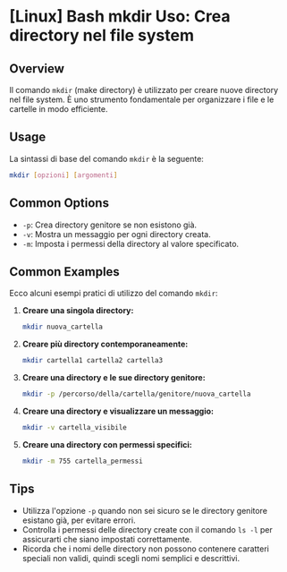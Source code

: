 # [Linux] Bash mkdir Uso: Crea directory nel file system

## Overview
Il comando `mkdir` (make directory) è utilizzato per creare nuove directory nel file system. È uno strumento fondamentale per organizzare i file e le cartelle in modo efficiente.

## Usage
La sintassi di base del comando `mkdir` è la seguente:

```bash
mkdir [opzioni] [argomenti]
```

## Common Options
- `-p`: Crea directory genitore se non esistono già.
- `-v`: Mostra un messaggio per ogni directory creata.
- `-m`: Imposta i permessi della directory al valore specificato.

## Common Examples
Ecco alcuni esempi pratici di utilizzo del comando `mkdir`:

1. **Creare una singola directory:**
   ```bash
   mkdir nuova_cartella
   ```

2. **Creare più directory contemporaneamente:**
   ```bash
   mkdir cartella1 cartella2 cartella3
   ```

3. **Creare una directory e le sue directory genitore:**
   ```bash
   mkdir -p /percorso/della/cartella/genitore/nuova_cartella
   ```

4. **Creare una directory e visualizzare un messaggio:**
   ```bash
   mkdir -v cartella_visibile
   ```

5. **Creare una directory con permessi specifici:**
   ```bash
   mkdir -m 755 cartella_permessi
   ```

## Tips
- Utilizza l'opzione `-p` quando non sei sicuro se le directory genitore esistano già, per evitare errori.
- Controlla i permessi delle directory create con il comando `ls -l` per assicurarti che siano impostati correttamente.
- Ricorda che i nomi delle directory non possono contenere caratteri speciali non validi, quindi scegli nomi semplici e descrittivi.